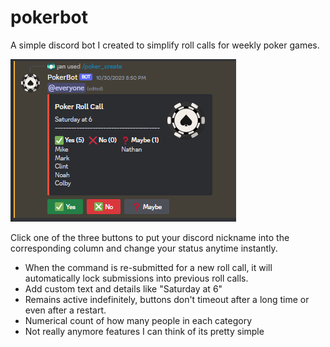 # pokerbot

A simple discord bot I created to simplify roll calls for weekly poker games. 

![](https://github.com/Git-baid/pokerbot/blob/master/image.png)

Click one of the three buttons to put your discord nickname into the corresponding column and change your status anytime instantly. 
- When the command is re-submitted for a new roll call, it will automatically lock submissions into previous roll calls. 
- Add custom text and details like "Saturday at 6"
- Remains active indefinitely, buttons don't timeout after a long time or even after a restart.
- Numerical count of how many people in each category
- Not really anymore features I can think of its pretty simple
